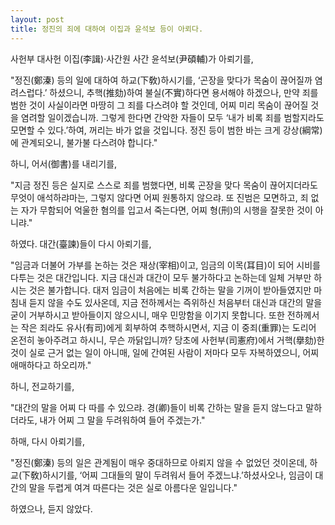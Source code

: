 ```yaml
---
layout: post
title: 정진의 죄에 대하여 이집과 윤석보 등이 아뢰다.
---
```


사헌부 대사헌 이집(李諿)·사간원 사간 윤석보(尹碩輔)가 아뢰기를,

"정진(鄭溱) 등의 일에 대하여 하교(下敎)하시기를, ‘곤장을 맞다가 목숨이 끊어질까 염려스럽다.’ 하셨으니, 추핵(推劾)하여 불실(不實)하다면 용서해야 하겠으나, 만약 죄를 범한 것이 사실이라면 마땅히 그 죄를 다스려야 할 것인데, 어찌 미리 목숨이 끊어질 것을 염려할 일이겠습니까. 그렇게 한다면 간악한 자들이 모두 ‘내가 비록 죄를 범할지라도 모면할 수 있다.’하여, 꺼리는 바가 없을 것입니다. 정진 등이 범한 바는 크게 강상(綱常)에 관계되오니, 불가불 다스려야 합니다."

하니, 어서(御書)를 내리기를,

"지금 정진 등은 실지로 스스로 죄를 범했다면, 비록 곤장을 맞다 목숨이 끊어지더라도 무엇이 애석하랴마는, 그렇지 않다면 어찌 원통하지 않으랴. 또 진범은 모면하고, 죄 없는 자가 무함되어 억울한 혐의를 입고서 죽는다면, 어찌 형(刑)의 시행을 잘못한 것이 아니랴."

하였다. 대간(臺諫)들이 다시 아뢰기를,

"임금과 더불어 가부를 논하는 것은 재상(宰相)이고, 임금의 이목(耳目)이 되어 시비를 다투는 것은 대간입니다. 지금 대신과 대간이 모두 불가하다고 논하는데 일체 거부만 하시는 것은 불가합니다. 대저 임금이 처음에는 비록 간하는 말을 기꺼이 받아들였지만 마침내 듣지 않을 수도 있사온데, 지금 전하께서는 즉위하신 처음부터 대신과 대간의 말을 굳이 거부하시고 받아들이지 않으시니, 매우 민망함을 이기지 못합니다. 또한 전하께서는 작은 죄라도 유사(有司)에게 회부하여 추핵하시면서, 지금 이 중죄(重罪)는 도리어 온전히 놓아주려고 하시니, 무슨 까닭입니까? 당초에 사헌부(司憲府)에서 거핵(擧劾)한 것이 실로 근거 없는 일이 아니매, 일에 간여된 사람이 저마다 모두 자복하였으니, 어찌 애매하다고 하오리까."

하니, 전교하기를,

"대간의 말을 어찌 다 따를 수 있으랴. 경(卿)들이 비록 간하는 말을 듣지 않느다고 말하더라도, 내가 어찌 그 말을 두려워하여 들어 주겠는가."

하매, 다시 아뢰기를,

"정진(鄭溱) 등의 일은 관계됨이 매우 중대하므로 아뢰지 않을 수 없었던 것이온데, 하교(下敎)하시기를, ‘어찌 그대들의 말이 두려워서 들어 주겠느냐.’하셨사오나, 임금이 대간의 말을 두렵게 여겨 따른다는 것은 실로 아름다운 일입니다."

하였으나, 듣지 않았다.